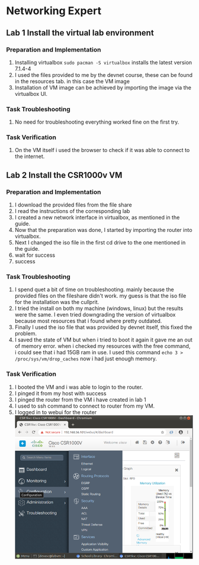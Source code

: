 # Networking Expert 
## Lab 1 Install the virtual lab environment

### Preparation and Implementation
1. Installing virtualbox `sudo pacman -S virtualbox` installs the latest version 7.1.4-4
2. I used the files provided to me by the devnet course, these can be found in the resources tab. in this case the VM image
3. Installation of VM image can be achieved by importing the image via the virtualbox UI.


### Task Troubleshooting
1. No need for troubleshooting everything worked fine on the first try.

### Task Verification
1. On the VM itself i used the browser to check if it was able to connect to the internet.

## Lab 2 Install the CSR1000v VM

### Preparation and Implementation
1. I download the provided files from the file share 
2. I read the instructions of the corresponding lab
3. I created a new network interface in virtualbox, as mentioned in the guide. 
4. Now that the preparation was done, I started by importing the router into virtualbox.
5. Next I changed the iso file in the first cd drive to the one mentioned in the guide.
6. wait for success 
7. success


### Task Troubleshooting
1. I spend quet a bit of time on troubleshooting. mainly because the provided files on the fileshare didn't work. my guess is that the iso file for the installation was the cullprit.
2. I tried the install on both my machine (windows, linux) but the results were the same. I even tried downgrading the version of virtualbox because most resources that i found where pretty outdated.
3. Finally I used the iso file that was provided by devnet itself, this fixed the problem.
4. I saved the state of VM but when i tried to boot it again it gave me an out of memory error. when i checked my resources with the free command, i could see that i had 15GB ram in use. I used this command `echo 3 > /proc/sys/vm/drop_caches` now i had just enough memory. 

### Task Verification
1. I booted the VM and i was able to login to the router.
2. I pinged it from my host with success
3. I pinged the router from the VM i have created in lab 1
4. I used to ssh command to connect to router from my VM.
5. I logged in to webui for the router
![alt text](images/image.png)